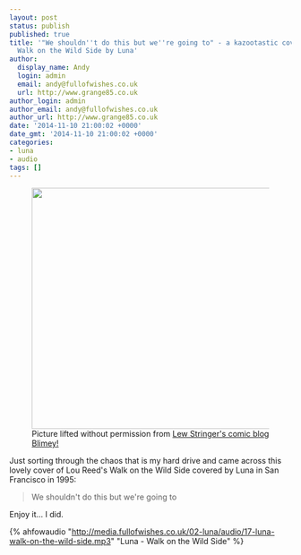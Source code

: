 ```yaml
---
layout: post
status: publish
published: true
title: '"We shouldn''t do this but we''re going to" - a kazootastic cover of Lou Reed''s
  Walk on the Wild Side by Luna'
author:
  display_name: Andy
  login: admin
  email: andy@fullofwishes.co.uk
  url: http://www.grange85.co.uk
author_login: admin
author_email: andy@fullofwishes.co.uk
author_url: http://www.grange85.co.uk
date: '2014-11-10 21:00:02 +0000'
date_gmt: '2014-11-10 21:00:02 +0000'
categories:
- luna
- audio
tags: []
---
```

<p><figure class="caption aligncenter"><img src="http://media.fullofwishes.co.uk/00-misc/pictures/topper-humdinger.jpg" width="737" height="431" class /><figcaption class="caption-text"> Picture lifted without permission from <a href="http://lewstringer.blogspot.co.uk/2010/12/free-inside-part-6.html">Lew Stringer's comic blog Blimey!</a></figcaption></figure>
Just sorting through the chaos that is my hard drive and came across this lovely cover of Lou Reed's Walk on the Wild Side covered by Luna in San Francisco in 1995:</p>
<blockquote><p>We shouldn't do this but we're going to</p></blockquote>
<p>Enjoy it... I did.</p>

{% ahfowaudio "http://media.fullofwishes.co.uk/02-luna/audio/17-luna-walk-on-the-wild-side.mp3" "Luna - Walk on the Wild Side" %}

